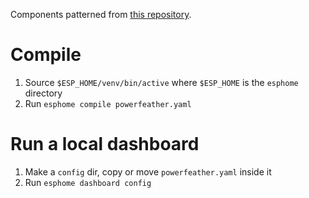 Components patterned from [this repository](git@github.com-powerfeather:jesserockz/esphome-external-component-examples.git).

# Compile

1. Source `$ESP_HOME/venv/bin/active` where `$ESP_HOME` is the `esphome` directory
2. Run `esphome compile powerfeather.yaml`

# Run a local dashboard

1. Make a `config` dir, copy or move `powerfeather.yaml` inside it
2. Run `esphome dashboard config`
